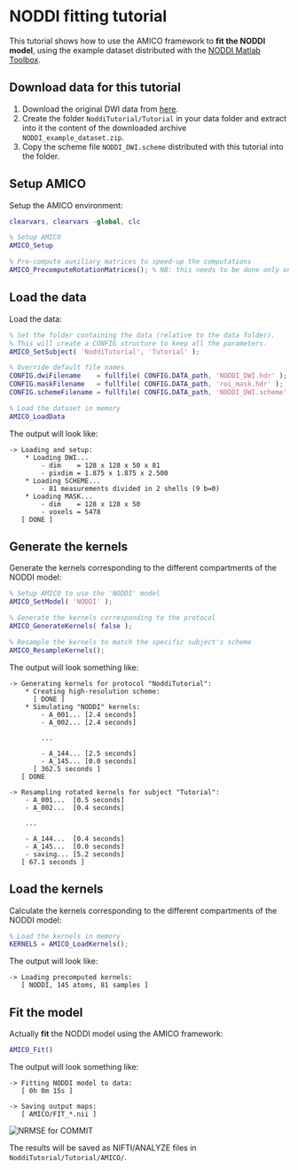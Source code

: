 # NODDI fitting tutorial

This tutorial shows how to use the AMICO framework to **fit the NODDI model**, using the example dataset distributed with the [NODDI Matlab Toolbox](http://mig.cs.ucl.ac.uk/index.php?n=Tutorial.NODDImatlab).

## Download data for this tutorial

1. Download the original DWI data from [here](http://www.nitrc.org/frs/download.php/5508/NODDI_example_dataset.zip).
2. Create the folder `NoddiTutorial/Tutorial` in your data folder and extract into it the content of the downloaded archive `NODDI_example_dataset.zip`.
3. Copy the scheme file `NODDI_DWI.scheme` distributed with this tutorial into the folder.

## Setup AMICO

Setup the AMICO environment:

```matlab
clearvars, clearvars -global, clc

% Setup AMICO
AMICO_Setup

% Pre-compute auxiliary matrices to speed-up the computations
AMICO_PrecomputeRotationMatrices(); % NB: this needs to be done only once and for all
```

## Load the data

Load the data:

```matlab
% Set the folder containing the data (relative to the data folder).
% This will create a CONFIG structure to keep all the parameters.
AMICO_SetSubject( 'NoddiTutorial', 'Tutorial' );

% Override default file names
CONFIG.dwiFilename    = fullfile( CONFIG.DATA_path, 'NODDI_DWI.hdr' );
CONFIG.maskFilename   = fullfile( CONFIG.DATA_path, 'roi_mask.hdr' );
CONFIG.schemeFilename = fullfile( CONFIG.DATA_path, 'NODDI_DWI.scheme' );

% Load the dataset in memory
AMICO_LoadData
```

The output will look like:

```
-> Loading and setup:
	* Loading DWI...
		- dim    = 128 x 128 x 50 x 81
		- pixdim = 1.875 x 1.875 x 2.500
	* Loading SCHEME...
		- 81 measurements divided in 2 shells (9 b=0)
	* Loading MASK...
		- dim    = 128 x 128 x 50
		- voxels = 5478
   [ DONE ]
```

## Generate the kernels

Generate the kernels corresponding to the different compartments of the NODDI model:

```matlab
% Setup AMICO to use the 'NODDI' model
AMICO_SetModel( 'NODDI' );

% Generate the kernels corresponding to the protocol
AMICO_GenerateKernels( false );

% Resample the kernels to match the specific subject's scheme
AMICO_ResampleKernels();
```

The output will look something like:

```
-> Generating kernels for protocol "NoddiTutorial":
	* Creating high-resolution scheme:
	  [ DONE ] 
	* Simulating "NODDI" kernels:
		- A_001... [2.4 seconds]
		- A_002... [2.4 seconds]	

        ...

	    - A_144... [2.5 seconds]
	    - A_145... [0.0 seconds]
      [ 362.5 seconds ]
   [ DONE 

-> Resampling rotated kernels for subject "Tutorial":
	- A_001...  [0.5 seconds]
	- A_002...  [0.4 seconds]

    ...

	- A_144...  [0.4 seconds]
	- A_145...  [0.0 seconds]
	- saving... [5.2 seconds]
   [ 67.1 seconds ]
```

## Load the kernels

Calculate the kernels corresponding to the different compartments of the NODDI model:

```matlab
% Load the kernels in memory
KERNELS = AMICO_LoadKernels();
```

The output will look like:

```
-> Loading precomputed kernels:
   [ NODDI, 145 atoms, 81 samples ]
```


## Fit the model

Actually **fit** the NODDI model using the AMICO framework:

```matlab
AMICO_Fit()
```

The output will look something like:

```
-> Fitting NODDI model to data:
   [ 0h 0m 15s ]

-> Saving output maps:
   [ AMICO/FIT_*.nii ]
```

![NRMSE for COMMIT](https://github.com/daducci/AMICO/blob/master/doc/demos/NODDI/RESULTS_Fig1.png)

The results will be saved as NIFTI/ANALYZE files in `NoddiTutorial/Tutorial/AMICO/`.


